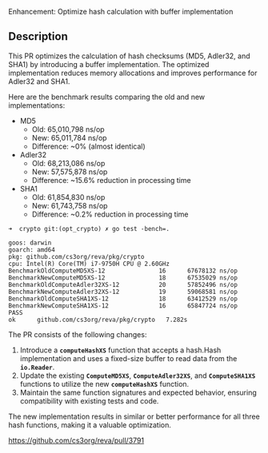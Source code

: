 Enhancement: Optimize hash calculation with buffer implementation

## Description

This PR optimizes the calculation of hash checksums (MD5, Adler32, and SHA1) by introducing a buffer implementation. The optimized implementation reduces memory allocations and improves performance for Adler32 and SHA1.

Here are the benchmark results comparing the old and new implementations:

- MD5
  - Old: 65,010,798 ns/op
  - New: 65,011,784 ns/op
  - Difference: ~0% (almost identical)
- Adler32
  - Old: 68,213,086 ns/op
  - New: 57,575,878 ns/op
  - Difference: ~15.6% reduction in processing time
- SHA1
  - Old: 61,854,830 ns/op
  - New: 61,743,758 ns/op
  - Difference: ~0.2% reduction in processing time

```shell
➜  crypto git:(opt_crypto) ✗ go test -bench=.

goos: darwin
goarch: amd64
pkg: github.com/cs3org/reva/pkg/crypto
cpu: Intel(R) Core(TM) i7-9750H CPU @ 2.60GHz
BenchmarkOldComputeMD5XS-12        	      16	  67678132 ns/op
BenchmarkNewComputeMD5XS-12        	      18	  67535029 ns/op
BenchmarkOldComputeAdler32XS-12    	      20	  57852496 ns/op
BenchmarkNewComputeAdler32XS-12    	      19	  59068581 ns/op
BenchmarkOldComputeSHA1XS-12       	      18	  63412529 ns/op
BenchmarkNewComputeSHA1XS-12       	      16	  65847724 ns/op
PASS
ok  	github.com/cs3org/reva/pkg/crypto	7.282s
```

The PR consists of the following changes:

1. Introduce a **`computeHashXS`** function that accepts a hash.Hash implementation and uses a fixed-size buffer to read data from the **`io.Reader`**.
2. Update the existing **`ComputeMD5XS`**, **`ComputeAdler32XS`**, and **`ComputeSHA1XS`** functions to utilize the new **`computeHashXS`** function.
3. Maintain the same function signatures and expected behavior, ensuring compatibility with existing tests and code.

The new implementation results in similar or better performance for all three hash functions, making it a valuable optimization.

https://github.com/cs3org/reva/pull/3791
